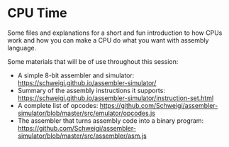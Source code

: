 CPU Time
========

Some files and explanations for a short and fun introduction to how CPUs work and how you can make a CPU do what you want with assembly language.

Some materials that will be of use throughout this session:
 - A simple 8-bit assembler and simulator: https://schweigi.github.io/assembler-simulator/
 - Summary of the assembly instructions it supports: https://schweigi.github.io/assembler-simulator/instruction-set.html
 - A complete list of opcodes: https://github.com/Schweigi/assembler-simulator/blob/master/src/emulator/opcodes.js
 - The assembler that turns assembly code into a binary program: https://github.com/Schweigi/assembler-simulator/blob/master/src/assembler/asm.js